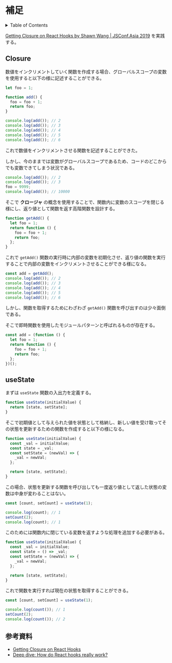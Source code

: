 # 補足

<!-- START doctoc generated TOC please keep comment here to allow auto update -->
<!-- DON'T EDIT THIS SECTION, INSTEAD RE-RUN doctoc TO UPDATE -->
<details>
<summary>Table of Contents</summary>

- [React Hooks 深掘り](#react-hooks-%E6%B7%B1%E6%8E%98%E3%82%8A)
  - [Closure](#closure)
- [参考資料](#%E5%8F%82%E8%80%83%E8%B3%87%E6%96%99)

</details>
<!-- END doctoc generated TOC please keep comment here to allow auto update -->

[Getting Closure on React Hooks by Shawn Wang | JSConf.Asia 2019](https://www.youtube.com/watch?v=KJP1E-Y-xyo&t=1065s) を実践する。

## Closure

数値をインクリメントしていく関数を作成する場合、グローバルスコープの変数を使用すると以下の様に記述することができる。

```ts
let foo = 1;

function add() {
  foo = foo + 1;
  return foo;
}

console.log(add()); // 2
console.log(add()); // 3
console.log(add()); // 4
console.log(add()); // 5
console.log(add()); // 6
```

これで数値をインクリメントさせる関数を記述することができた。

しかし、今のままでは変数がグローバルスコープであるため、コードのどこからでも変数できてしまう状況である。

```ts
console.log(add()); // 2
console.log(add()); // 3
foo = 9999;
console.log(add()); // 10000
```

そこで **クロージャ** の概念を使用することで、関数内に変数のスコープを閉じる様にし、返り値として関数を返す高階関数を設計する。

```ts
function getAdd() {
  let foo = 1;
  return function () {
    foo = foo + 1;
    return foo;
  };
}
```

これで `getAdd()` 関数の実行時に内部の変数を初期化させ、返り値の関数を実行することで内部の変数をインクリメントさせることができる様になる。

```ts
const add = getAdd();
console.log(add()); // 2
console.log(add()); // 3
console.log(add()); // 4
console.log(add()); // 5
console.log(add()); // 6
```

しかし、関数を取得するためにわざわざ `getAdd()` 関数を呼び出すのは少々面倒である。

そこで即時関数を使用したモジュールパターンと呼ばれるものが存在する。

```ts
const add = (function () {
  let foo = 1;
  return function () {
    foo = foo + 1;
    return foo;
  };
})();
```

## useState

まずは `useState` 関数の入出力を定義する。

```ts
function useState(initialValue) {
  return [state, setState];
}
```

そこで初期値として与えられた値を状態として格納し、新しい値を受け取ってその状態を更新するための関数を作成すると以下の様になる。

```ts
function useState(initialValue) {
  const _val = initialValue;
  const state = _val;
  const setState = (newVal) => {
    _val = newVal;
  };

  return [state, setState];
}
```

この場合、状態を更新する関数を呼び出しても一度返り値として返した状態の変数は中身が変わることはない。

```ts
const [count, setCount] = useState(1);

console.log(count); // 1
setCount(2);
console.log(count); // 1
```

このためには関数内に閉じている変数を返すような処理を追加する必要がある。

```ts
function useState(initialValue) {
  const _val = initialValue;
  const state = () => _val;
  const setState = (newVal) => {
    _val = newVal;
  };

  return [state, setState];
}
```

これで関数を実行すれば現在の状態を取得することができる。

```ts
const [count, setCount] = useState(1);

console.log(count()); // 1
setCount(2);
console.log(count()); // 2
```

## 参考資料

- [Getting Closure on React Hooks](https://www.swyx.io/hooks/)
- [Deep dive: How do React hooks really work?](https://www.netlify.com/blog/2019/03/11/deep-dive-how-do-react-hooks-really-work/)
